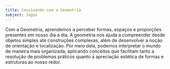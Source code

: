 ```yaml
---
title: Convivendo com a Geometria
subject: Jogos
---
```


Com a Geometria, aprendemos a perceber formas, espaços e proporções presentes em nosso dia a dia. A geometria nos ajuda a compreender desde objetos simples até construções complexas, além de desenvolver a noção de orientação e localização. Por meio dela, podemos interpretar o mundo de maneira mais organizada, aplicando conceitos que facilitam tanto a resolução de problemas práticos quanto a apreciação estética de formas e estruturas ao nosso redor.